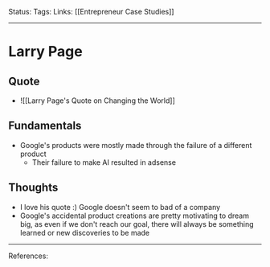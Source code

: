 Status:
Tags:
Links: [[Entrepreneur Case Studies]]
___
# Larry Page
## Quote
- ![[Larry Page's Quote on Changing the World]]
## Fundamentals
- Google's products were mostly made through the failure of a different product
	- Their failure to make AI resulted in adsense
## Thoughts
- I love his quote :) Google doesn't seem to bad of a company
- Google's accidental product creations are pretty motivating to dream big, as even if we don't reach our goal, there will always be something learned or new discoveries to be made
___
References: